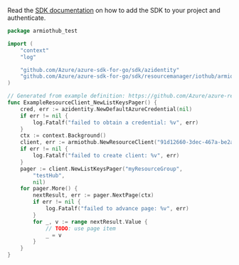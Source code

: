 Read the [SDK documentation](https://github.com/Azure/azure-sdk-for-go/blob/sdk%2Fresourcemanager%2Fiothub%2Farmiothub%2Fv1.0.0/sdk/resourcemanager/iothub/armiothub/README.md) on how to add the SDK to your project and authenticate.

```go
package armiothub_test

import (
	"context"
	"log"

	"github.com/Azure/azure-sdk-for-go/sdk/azidentity"
	"github.com/Azure/azure-sdk-for-go/sdk/resourcemanager/iothub/armiothub"
)

// Generated from example definition: https://github.com/Azure/azure-rest-api-specs/tree/main/specification/iothub/resource-manager/Microsoft.Devices/stable/2021-07-02/examples/iothub_listkeys.json
func ExampleResourceClient_NewListKeysPager() {
	cred, err := azidentity.NewDefaultAzureCredential(nil)
	if err != nil {
		log.Fatalf("failed to obtain a credential: %v", err)
	}
	ctx := context.Background()
	client, err := armiothub.NewResourceClient("91d12660-3dec-467a-be2a-213b5544ddc0", cred, nil)
	if err != nil {
		log.Fatalf("failed to create client: %v", err)
	}
	pager := client.NewListKeysPager("myResourceGroup",
		"testHub",
		nil)
	for pager.More() {
		nextResult, err := pager.NextPage(ctx)
		if err != nil {
			log.Fatalf("failed to advance page: %v", err)
		}
		for _, v := range nextResult.Value {
			// TODO: use page item
			_ = v
		}
	}
}
```
